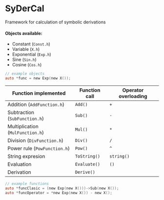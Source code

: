 # SyDerCal
Framework for calculation of symbolic derivations

#### Objects available:
- Constant (`Const.h`)
- Variable (`X.h`)
- Exponential (`Exp.h`)
- Sine (`Sin.h`)
- Cosine (`Cos.h`)

```objectivec
// example objects
auto *func = new Exp(new X());
```

Function implemented | Function call | Operator overloading
------------ | ------------- | ------------
Addition (`AddFunction.h`) | `Add()` | `+`
Subtraction (`SubFunction.h`) | `Sub()` | `-`
Multiplication (`MulFunction.h`) | `Mul()` | `*`
Division (`DivFunction.h`) | `Div()` | `/`
Power rule (`PowFunction.h`) | `Pow()` | `^`
String expresion | `ToString()` | `string()`
Evaluation | `Evaluate()` | `()`
Derivation | `Derive()` | 

```objectivec
// example functions
auto *funcClasic = (new Exp(new X()))->Sub(new X());
auto *funcOperator = *new Exp(new X()) - new X(); 
```